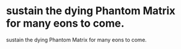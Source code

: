 # sustain the dying Phantom Matrix for many eons to come.

sustain the dying Phantom Matrix for many eons to come.